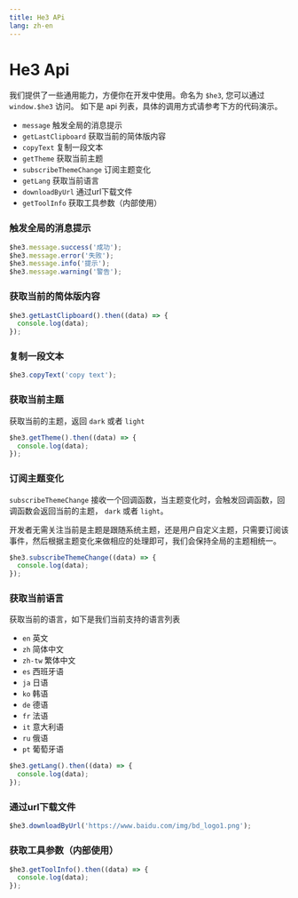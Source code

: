 ```yaml
---
title: He3 APi
lang: zh-en
---
```

# He3 Api

我们提供了一些通用能力，方便你在开发中使用。命名为 `$he3`, 您可以通过 `window.$he3` 访问。
如下是 api 列表，具体的调用方式请参考下方的代码演示。
* `message` 触发全局的消息提示
* `getLastClipboard` 获取当前的简体版内容
* `copyText` 复制一段文本
* `getTheme` 获取当前主题
* `subscribeThemeChange` 订阅主题变化
* `getLang` 获取当前语言
* `downloadByUrl` 通过url下载文件
* `getToolInfo` 获取工具参数（内部使用）

### 触发全局的消息提示
    
```js
$he3.message.success('成功');
$he3.message.error('失败');
$he3.message.info('提示');
$he3.message.warning('警告');
```
### 获取当前的简体版内容
        
```js
$he3.getLastClipboard().then((data) => {
  console.log(data);
});
```

### 复制一段文本

```js
$he3.copyText('copy text');
```

### 获取当前主题

获取当前的主题，返回 `dark` 或者 `light`

```js
$he3.getTheme().then((data) => {
  console.log(data);
});
```

### 订阅主题变化
`subscribeThemeChange` 接收一个回调函数，当主题变化时，会触发回调函数，回调函数会返回当前的主题， `dark` 或者 `light`。

开发者无需关注当前是主题是跟随系统主题，还是用户自定义主题，只需要订阅该事件，然后根据主题变化来做相应的处理即可，我们会保持全局的主题相统一。

```js
$he3.subscribeThemeChange((data) => {
  console.log(data);
});
```

### 获取当前语言

获取当前的语言，如下是我们当前支持的语言列表

* `en` 英文
* `zh` 简体中文
* `zh-tw` 繁体中文
* `es` 西班牙语
* `ja` 日语
* `ko` 韩语
* `de` 德语
* `fr` 法语
* `it` 意大利语
* `ru` 俄语
* `pt` 葡萄牙语

```js
$he3.getLang().then((data) => {
  console.log(data);
});
```

### 通过url下载文件

```js
$he3.downloadByUrl('https://www.baidu.com/img/bd_logo1.png');
```

### 获取工具参数（内部使用）

```js
$he3.getToolInfo().then((data) => {
  console.log(data);
});
```

